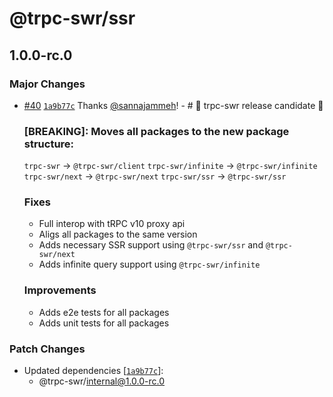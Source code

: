# @trpc-swr/ssr

## 1.0.0-rc.0

### Major Changes

- [#40](https://github.com/sannajammeh/trpc-swr/pull/40) [`1a9b77c`](https://github.com/sannajammeh/trpc-swr/commit/1a9b77c673cd45bd8a77a4f7e64f879238d78b76) Thanks [@sannajammeh](https://github.com/sannajammeh)! - # 🚀 trpc-swr release candidate 🚀

  ### [BREAKING]: Moves all packages to the new package structure:

  `trpc-swr` -> `@trpc-swr/client`
  `trpc-swr/infinite` -> `@trpc-swr/infinite`
  `trpc-swr/next` -> `@trpc-swr/next`
  `trpc-swr/ssr` -> `@trpc-swr/ssr`

  ### Fixes

  - Full interop with tRPC v10 proxy api
  - Aligs all packages to the same version
  - Adds necessary SSR support using `@trpc-swr/ssr` and `@trpc-swr/next`
  - Adds infinite query support using `@trpc-swr/infinite`

  ### Improvements

  - Adds e2e tests for all packages
  - Adds unit tests for all packages

### Patch Changes

- Updated dependencies [[`1a9b77c`](https://github.com/sannajammeh/trpc-swr/commit/1a9b77c673cd45bd8a77a4f7e64f879238d78b76)]:
  - @trpc-swr/internal@1.0.0-rc.0
